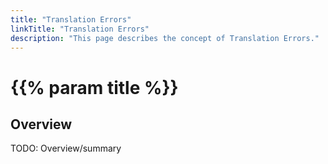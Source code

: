 ```yaml
---
title: "Translation Errors"
linkTitle: "Translation Errors"
description: "This page describes the concept of Translation Errors."
---
```


# {{% param title %}}

## Overview

TODO: Overview/summary
